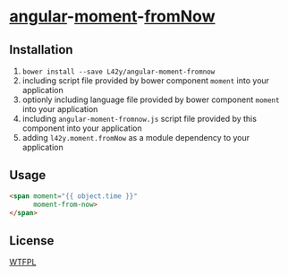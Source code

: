 # [angular](https://angularjs.org)-[moment](http://momentjs.com)-[fromNow](http://momentjs.com/docs/#/displaying/fromnow/)

## Installation

1. `bower install --save L42y/angular-moment-fromnow`
2. including script file provided by bower component `moment` into your application
3. optionly including language file provided by bower component `moment` into your application
4. including `angular-moment-fromnow.js` script file provided by this component into your application
5. adding `l42y.moment.fromNow` as a module dependency to your application

## Usage

```html
<span moment="{{ object.time }}"
      moment-from-now>
</span>
```

## License

[WTFPL](http://wtfpl.org)
